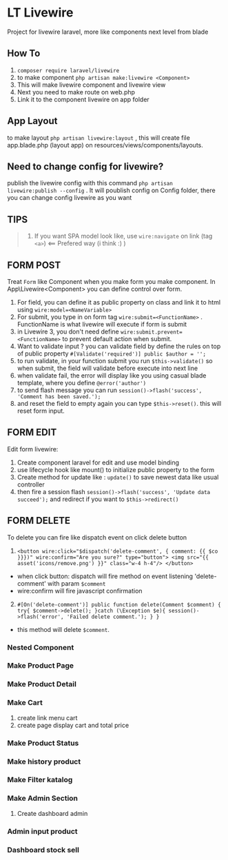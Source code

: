 # LT Livewire

Project for livewire laravel, more like components next level from blade

## How To

1. `composer require laravel/livewire`
2. to make component `php artisan make:livewire <Component>`
3. This will make livewire component and livewire view
4. Next you need to make route on web.php
5. Link it to the component livewire on app folder


## App Layout

to make layout `php artisan livewire:layout` , this will create file app.blade.php (layout app) on resources/views/components/layouts.

## Need to change config for livewire?

publish the livewire config with this command `php artisan livewire:publish --config` . It will poublish config on Config folder, there you can change config livewire as you want

## TIPS

> 1. If you want SPA model look like, use `wire:navigate` on link (tag `<a>`) <== Prefered way (i think :) )


## FORM POST

Treat `Form` like Component when you make form you make component.
In App\Livewire\<Component> you can define control over form.

1. For field, you can define it as public property on class and link it to html using `wire:model=<NameVariable>`
2. For submit, you type in on form tag `wire:submit=<FunctionName>` . FunctionName is what livewire will execute if form is submit
3. in Livewire 3, you don't need define `wire:submit.prevent=<FunctionName>` to prevent default action when submit.
4. Want to validate input ? you can validate field by define the rules on top of public property
   `#[Validate('required')]
    public $author = '';`
5. to run validate, in your function submit you run `$this->validate()` so when submit, the field will validate before execute into next line
6. when validate fail, the error will display like you using casual blade template, where you define `@error('author')`
7. to send flash message you can run `session()->flash('success', 'Comment has been saved.');`
8. and reset the field to empty again you can type `$this->reset()`. this will reset form input.

## FORM EDIT

Edit form livewire:
1. Create component laravel for edit and use model binding
2. use lifecycle hook like mount() to initialize public property to the form
3. Create method for update like : `update()` to save newest data like usual controller
4. then fire a session flash `session()->flash('success', 'Update data succeed');` and redirect if you want to `$this->redirect()`

## FORM DELETE

To delete you can fire like dispatch event on click delete button
1. `
   <button wire:click="$dispatch('delete-comment', { comment: {{ $co }}})" wire:confirm="Are you sure?" type="button">
        <img src="{{ asset('icons/remove.png') }}" class="w-4 h-4"/>
   </button>
`
* when click button: dispatch will fire method on event listening 'delete-comment' with param `$comment`
* wire:confirm will fire javascript confirmation

2. `#[On('delete-comment')]
    public function delete(Comment $comment)
    {
        try{
            $comment->delete();
        }catch (\Exception $e){
            session()->flash('error', 'Failed delete comment.');
        }
    }`
* this method will delete `$comment`.


### Nested Component


### Make Product Page

### Make Product Detail

### Make Cart

1. create link menu cart
2. create page display cart and total price

### Make Product Status

### Make history product

### Make Filter katalog

### Make Admin Section

1. Create dashboard admin

### Admin input product

### Dashboard stock sell
